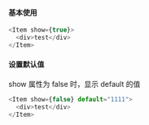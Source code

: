 #### 基本使用

```js
<Item show={true}>
  <div>test</div>
</Item>
```

#### 设置默认值

show 属性为 false 时，显示 default 的值

```js
<Item show={false} default="1111">
  <div>test</div>
</Item>
```
